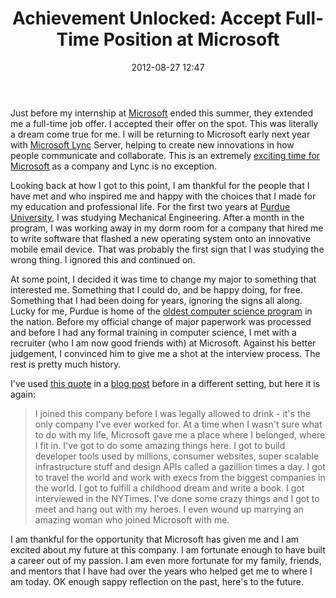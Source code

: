﻿---
layout: post
title: 'Achievement Unlocked: Accept Full-Time Position at Microsoft'
date: 2012-08-27 12:47
comments: true
categories: []
---
Just before my internship at <a href="http://www.microsoft.com/en-us/default.aspx" target="_blank">Microsoft</a> ended this summer, they extended me a full-time job offer. I accepted their offer on the spot. This was literally a dream come true for me. I will be returning to Microsoft early next year with <a href="http://lync.microsoft.com/en-us/Pages/unified-communications.aspx" target="_blank">Microsoft Lync</a> Server, helping to create new innovations in how people communicate and collaborate. This is an extremely <a href="http://gizmodo.com/5889659/microsoft-is-the-most-exciting-company-in-tech-hands-down" target="_blank">exciting time for Microsoft</a> as a company and Lync is no exception.

Looking back at how I got to this point, I am thankful for the people that I have met and who inspired me and happy with the choices that I made for my education and professional life. For the first two years at <a href="http://www.purdue.edu/" target="_blank">Purdue University</a>, I was studying Mechanical Engineering. After a month in the program, I was working away in my dorm room for a company that hired me to write software that flashed a new operating system onto an innovative mobile email device. That was probably the first sign that I was studying the wrong thing. I ignored this and continued on.

At some point, I decided it was time to change my major to something that interested me. Something that I could do, and be happy doing, for free. Something that I had been doing for years, ignoring the signs all along. Lucky for me, Purdue is home of the <a href="http://www.cs.purdue.edu/history/history.html" target="_blank">oldest computer science program</a> in the nation. Before my official change of major paperwork was processed and before I had any formal training in computer science, I met with a recruiter (who I am now good friends with) at Microsoft. Against his better judgement, I convinced him to give me a shot at the interview process. The rest is pretty much history.

I've used <a href="http://sriramk.com/leaving-microsoft.html" target="_blank">this quote</a> in a <a href="http://mbmccormick.com/2011/08/ending-the-best-summer-of-my-life/" target="_blank">blog post</a> before in a different setting, but here it is again:
<blockquote>I joined this company before I was legally allowed to drink - it's the only company I've ever worked for. At a time when I wasn't sure what to do with my life, Microsoft gave me a place where I belonged, where I fit in. I've got to do some amazing things here. I got to build developer tools used by millions, consumer websites, super scalable infrastructure stuff and design APIs called a gazillion times a day. I got to travel the world and work with execs from the biggest companies in the world. I got to fulfill a childhood dream and write a book. I got interviewed in the NYTimes. I've done some crazy things and I got to meet and hang out with my heroes. I even wound up marrying an amazing woman who joined Microsoft with me.</blockquote>
I am thankful for the opportunity that Microsoft has given me and I am excited about my future at this company. I am fortunate enough to have built a career out of my passion. I am even more fortunate for my family, friends, and mentors that I have had over the years who helped get me to where I am today. OK enough sappy reflection on the past, here's to the future.
